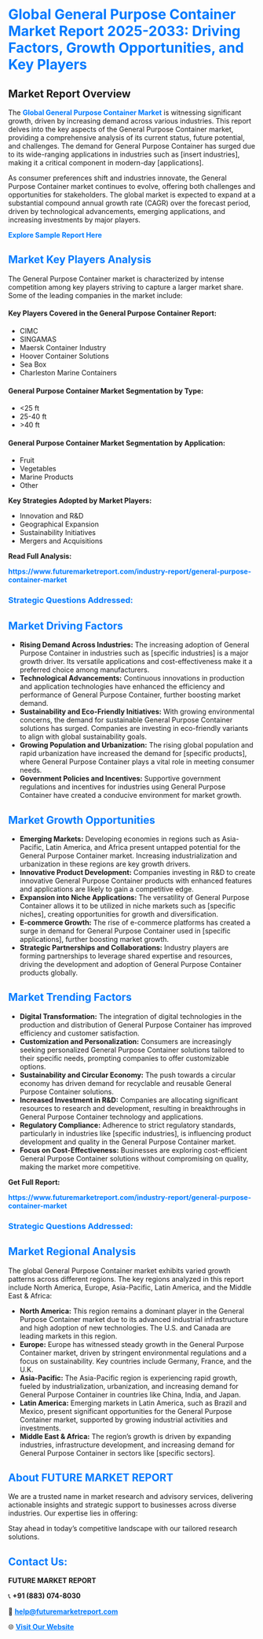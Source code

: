 <h1 style="color: #007BFF;">Global General Purpose Container Market Report 2025-2033: Driving Factors, Growth Opportunities, and Key Players</h1>

<section id="overview">
<h2>Market Report Overview</h2>
<p>The <a href="https://www.futuremarketreport.com/industry-report/general-purpose-container-market" style="color: #007BFF; text-decoration: none;"><strong>Global General Purpose Container Market</strong></a> is witnessing significant growth, driven by increasing demand across various industries. This report delves into the key aspects of the General Purpose Container market, providing a comprehensive analysis of its current status, future potential, and challenges. The demand for General Purpose Container has surged due to its wide-ranging applications in industries such as [insert industries], making it a critical component in modern-day [applications].</p>
<p>As consumer preferences shift and industries innovate, the General Purpose Container market continues to evolve, offering both challenges and opportunities for stakeholders. The global market is expected to expand at a substantial compound annual growth rate (CAGR) over the forecast period, driven by technological advancements, emerging applications, and increasing investments by major players.</p>
</section>

<section id="overview">
<p><a href="https://www.futuremarketreport.com/request-sample/reportId=88514" style="color: #007BFF; text-decoration: none;"><strong>Explore Sample Report Here</strong></a></p>
</section>

<section id="key-players">
<h2 style="color: #007BFF;">Market Key Players Analysis</h2>
<p>The General Purpose Container market is characterized by intense competition among key players striving to capture a larger market share. Some of the leading companies in the market include:</p>
<h4>Key Players Covered in the General Purpose Container Report:</h4>
<ul><li>CIMC</li><li>SINGAMAS</li><li>Maersk Container Industry</li><li>Hoover Container Solutions</li><li>Sea Box</li><li>Charleston Marine Containers</li></ul>
<h4>General Purpose Container Market Segmentation by Type:</h4>
<ul><li>&lt;25 ft</li><li>25-40 ft</li><li>&gt;40 ft</li></ul>

<h4>General Purpose Container Market Segmentation by Application:</h4>
<ul><li>Fruit</li><li>Vegetables</li><li>Marine Products</li><li>Other</li></ul>
<p><strong>Key Strategies Adopted by Market Players:</strong></p>
<ul>
<li>Innovation and R&D</li>
<li>Geographical Expansion</li>
<li>Sustainability Initiatives</li>
<li>Mergers and Acquisitions</li>
</ul>
</section>

<section>
<p><strong>Read Full Analysis: </strong></p><a href="https://www.futuremarketreport.com/industry-report/general-purpose-container-market" style="color: #007BFF; text-decoration: none;"><strong>https://www.futuremarketreport.com/industry-report/general-purpose-container-market</strong></a>
<h3 style="color: #007BFF;">Strategic Questions Addressed:</h3>
</section>

<section id="driving-factors">
<h2 style="color: #007BFF;">Market Driving Factors</h2>
<ul>
<li><strong>Rising Demand Across Industries:</strong> The increasing adoption of General Purpose Container in industries such as [specific industries] is a major growth driver. Its versatile applications and cost-effectiveness make it a preferred choice among manufacturers.</li>
<li><strong>Technological Advancements:</strong> Continuous innovations in production and application technologies have enhanced the efficiency and performance of General Purpose Container, further boosting market demand.</li>
<li><strong>Sustainability and Eco-Friendly Initiatives:</strong> With growing environmental concerns, the demand for sustainable General Purpose Container solutions has surged. Companies are investing in eco-friendly variants to align with global sustainability goals.</li>
<li><strong>Growing Population and Urbanization:</strong> The rising global population and rapid urbanization have increased the demand for [specific products], where General Purpose Container plays a vital role in meeting consumer needs.</li>
<li><strong>Government Policies and Incentives:</strong> Supportive government regulations and incentives for industries using General Purpose Container have created a conducive environment for market growth.</li>
</ul>
</section>

<section id="growth-opportunities">
<h2 style="color: #007BFF;">Market Growth Opportunities</h2>
<ul>
<li><strong>Emerging Markets:</strong> Developing economies in regions such as Asia-Pacific, Latin America, and Africa present untapped potential for the General Purpose Container market. Increasing industrialization and urbanization in these regions are key growth drivers.</li>
<li><strong>Innovative Product Development:</strong> Companies investing in R&D to create innovative General Purpose Container products with enhanced features and applications are likely to gain a competitive edge.</li>
<li><strong>Expansion into Niche Applications:</strong> The versatility of General Purpose Container allows it to be utilized in niche markets such as [specific niches], creating opportunities for growth and diversification.</li>
<li><strong>E-commerce Growth:</strong> The rise of e-commerce platforms has created a surge in demand for General Purpose Container used in [specific applications], further boosting market growth.</li>
<li><strong>Strategic Partnerships and Collaborations:</strong> Industry players are forming partnerships to leverage shared expertise and resources, driving the development and adoption of General Purpose Container products globally.</li>
</ul>
</section>

<section id="trending-factors">
<h2 style="color: #007BFF;">Market Trending Factors</h2>
<ul>
<li><strong>Digital Transformation:</strong> The integration of digital technologies in the production and distribution of General Purpose Container has improved efficiency and customer satisfaction.</li>
<li><strong>Customization and Personalization:</strong> Consumers are increasingly seeking personalized General Purpose Container solutions tailored to their specific needs, prompting companies to offer customizable options.</li>
<li><strong>Sustainability and Circular Economy:</strong> The push towards a circular economy has driven demand for recyclable and reusable General Purpose Container solutions.</li>
<li><strong>Increased Investment in R&D:</strong> Companies are allocating significant resources to research and development, resulting in breakthroughs in General Purpose Container technology and applications.</li>
<li><strong>Regulatory Compliance:</strong> Adherence to strict regulatory standards, particularly in industries like [specific industries], is influencing product development and quality in the General Purpose Container market.</li>
<li><strong>Focus on Cost-Effectiveness:</strong> Businesses are exploring cost-efficient General Purpose Container solutions without compromising on quality, making the market more competitive.</li>
</ul>
</section>

<section>
<p><strong>Get Full Report: </strong></p><a href="https://www.futuremarketreport.com/industry-report/general-purpose-container-market" style="color: #007BFF; text-decoration: none;"><strong>https://www.futuremarketreport.com/industry-report/general-purpose-container-market</strong></a>
<h3 style="color: #007BFF;">Strategic Questions Addressed:</h3>
</section>


<section id="regional-analysis">
<h2 style="color: #007BFF;">Market Regional Analysis</h2>
<p>The global General Purpose Container market exhibits varied growth patterns across different regions. The key regions analyzed in this report include North America, Europe, Asia-Pacific, Latin America, and the Middle East & Africa:</p>
<ul>
<li><strong>North America:</strong> This region remains a dominant player in the General Purpose Container market due to its advanced industrial infrastructure and high adoption of new technologies. The U.S. and Canada are leading markets in this region.</li>
<li><strong>Europe:</strong> Europe has witnessed steady growth in the General Purpose Container market, driven by stringent environmental regulations and a focus on sustainability. Key countries include Germany, France, and the U.K.</li>
<li><strong>Asia-Pacific:</strong> The Asia-Pacific region is experiencing rapid growth, fueled by industrialization, urbanization, and increasing demand for General Purpose Container in countries like China, India, and Japan.</li>
<li><strong>Latin America:</strong> Emerging markets in Latin America, such as Brazil and Mexico, present significant opportunities for the General Purpose Container market, supported by growing industrial activities and investments.</li>
<li><strong>Middle East & Africa:</strong> The region’s growth is driven by expanding industries, infrastructure development, and increasing demand for General Purpose Container in sectors like [specific sectors].</li>
</ul>
</section>

<footer>
<h2 style="color: #007BFF;">About FUTURE MARKET REPORT</h2>
<p>We are a trusted name in market research and advisory services, delivering actionable insights and strategic support to businesses across diverse industries. Our expertise lies in offering:</p>

<p>Stay ahead in today’s competitive landscape with our tailored research solutions.</p>

<h2 style="color: #007BFF;">Contact Us:</h2>
<p><strong>FUTURE MARKET REPORT</strong></p>
<p>📞 <strong>+91 (883) 074-8030</strong></p>
<p>📧 <strong><a href="mailto:help@futuremarketreport.com" style="color: #007BFF;">help@futuremarketreport.com</a></strong></p>
<p>🌐 <strong><a href="https://www.futuremarketreport.com/" style="color: #007BFF;">Visit Our Website</a></strong></p>
</footer>